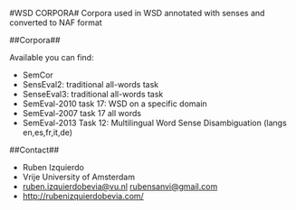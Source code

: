 #WSD CORPORA#
Corpora used in WSD annotated with senses and converted to NAF format

##Corpora##

Available you can find:

* SemCor
* SensEval2: traditional all-words task
* SenseEval3: traditional all-words task
* SemEval-2010 task 17: WSD on a specific domain
* SemEval-2007 task 17 all words
* SemEval-2013 Task 12: Multilingual Word Sense Disambiguation (langs en,es,fr,it,de)

##Contact##
* Ruben Izquierdo
* Vrije University of Amsterdam
* ruben.izquierdobevia@vu.nl  rubensanvi@gmail.com
* http://rubenizquierdobevia.com/